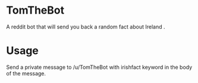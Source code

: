 # TomTheBot
A reddit bot that will send you back a random fact about Ireland .

# Usage
Send a private message to /u/TomTheBot with irishfact keyword in the body of the message.
